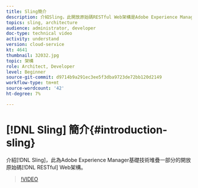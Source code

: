 ```yaml
---
title: Sling簡介
description: 介紹Sling，此開放原始碼RESTful Web架構是Adobe Experience Manager基礎技術堆疊的一部分。
topics: sling, architecture
audience: administrator, developer
doc-type: technical video
activity: understand
version: cloud-service
kt: 4641
thumbnail: 32032.jpg
topic: 架構
role: Architect, Developer
level: Beginner
source-git-commit: d9714b9a291ec3ee5f3dba9723de72bb120d2149
workflow-type: tm+mt
source-wordcount: '42'
ht-degree: 7%

---
```



# [!DNL Sling] 簡介{#introduction-sling}

介紹[!DNL Sling]，此為Adobe Experience Manager基礎技術堆疊一部分的開放原始碼[!DNL RESTful] Web架構。

>[!VIDEO](https://video.tv.adobe.com/v/32032/?quality=12&learn=on)